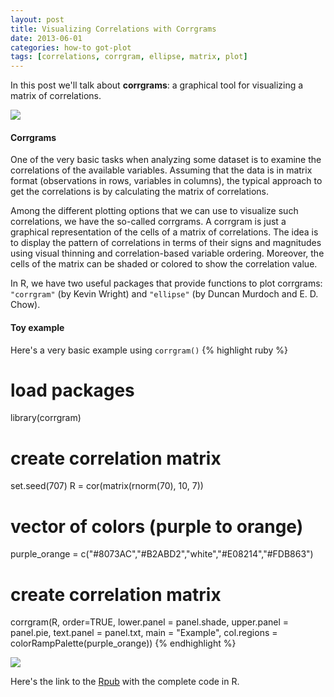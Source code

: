 ```yaml
---
layout: post
title: Visualizing Correlations with Corrgrams
date: 2013-06-01
categories: how-to got-plot
tags: [correlations, corrgram, ellipse, matrix, plot]
---
```


In this post we'll talk about **corrgrams**: a graphical tool for visualizing a matrix 
of correlations.

<a title="Rpub corrgrams" href="http://rpubs.com/gaston/corrgrams" target="_blank">
<img class="centered" src="{{ site.baseurl }}/images/blog/corrgrams.png" />
</a>


#### Corrgrams

One of the very basic tasks when analyzing some dataset is to examine the correlations of 
the available variables. Assuming that the data is in matrix format (observations in 
rows, variables in columns), the typical approach to get the correlations is by 
calculating the matrix of correlations.

Among the different plotting options that we can use to visualize such correlations, 
we have the so-called corrgrams. A corrgram is just a graphical representation of the 
cells of a matrix of correlations. The idea is to display the pattern of correlations 
in terms of their signs and magnitudes using visual thinning and correlation-based 
variable ordering. Moreover, the cells of the matrix can be shaded or colored to show 
the correlation value.

In R, we have two useful packages that provide functions to plot corrgrams: 
```"corrgram"``` (by Kevin Wright) and ```"ellipse"``` (by Duncan Murdoch and E. D. Chow).

#### Toy example

Here's a very basic example using ```corrgram()```
{% highlight ruby %}
# load packages
library(corrgram)

# create correlation matrix
set.seed(707)
R = cor(matrix(rnorm(70), 10, 7))

# vector of colors (purple to orange)
purple_orange = c("#8073AC","#B2ABD2","white","#E08214","#FDB863")

# create correlation matrix
corrgram(R, order=TRUE, lower.panel = panel.shade, upper.panel = panel.pie,
         text.panel = panel.txt, main = "Example", 
         col.regions = colorRampPalette(purple_orange))
{% endhighlight %}


<img class="centered" src="{{ site.baseurl }}/images/blog/corrgram2.png" /></a>

Here's the link to the <a title="Rpub corrgrams" href="http://rpubs.com/gaston/corrgrams" target="_blank">Rpub</a> 
with the complete code in R.